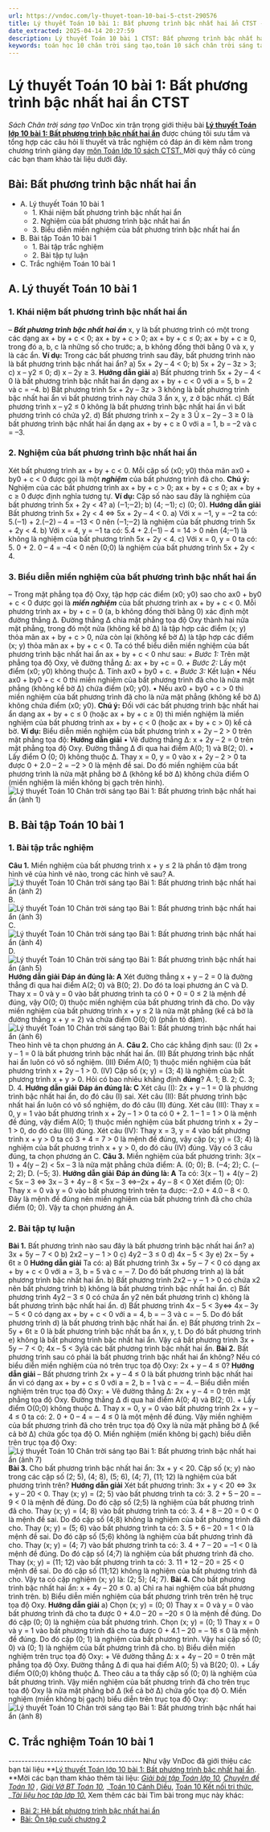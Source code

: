 ```yaml
---
url: https://vndoc.com/ly-thuyet-toan-10-bai-5-ctst-290576
title: Lý thuyết Toán 10 bài 1: Bất phương trình bậc nhất hai ẩn CTST - Sách Chân trời sáng tạo - VnDoc.com
date_extracted: 2025-04-14 20:27:59
description: Lý thuyết Toán 10 bài 1 CTST: Bất phương trình bậc nhất hai ẩn được VnDoc sưu tầm và giới thiệu  để tham khảo chuẩn bị cho bài giảng học kì mới sắp tới đây của mình.
keywords: toán học 10 chân trời sáng tạo,toán 10 sách chân trời sáng tạo,lý thuyết toán học 10 CTST,Toán lớp 10,ôn tập lý thuyết toán lớp 10,lý thuyết môn toán 10,lý thuyết toán 10 CTST,Lý thuyết môn toán 10 bài 1,Bất phương trình bậc nhất hai ẩn,trắc nghiệm toán 10 CTST,Lý thuyết toán 10 bài 1 CTST,trắc nghiệm bài Bất phương trình bậc nhất hai ẩn
---
```


# Lý thuyết Toán 10 bài 1: Bất phương trình bậc nhất hai ẩn CTST
 _Sách Chân trời sáng tạo_
VnDoc xin trân trọng giới thiệu bài **[Lý thuyết Toán lớp 10 bài 1: Bất phương trình bậc nhất hai ẩn](<https://vndoc.com/ly-thuyet-toan-10-bai-5-ctst-290576>)** được chúng tôi sưu tầm và tổng hợp các câu hỏi lí thuyết và trắc nghiệm có đáp án đi kèm nằm trong chương trình giảng dạy [môn Toán lớp 10 sách CTST. ](<https://vndoc.com/toan-10-chan-troi-sang-tao-tap1>)Mời quý thầy cô cùng các bạn tham khảo tài liệu dưới đây.
## Bài: Bất phương trình bậc nhất hai ẩn
  * A. Lý thuyết Toán 10 bài 1
    * 1\. Khái niệm bất phương trình bậc nhất hai ẩn
    * 2\. Nghiệm của bất phương trình bậc nhất hai ẩn 
    * 3\. Biểu diễn miền nghiệm của bất phương trình bậc nhất hai ẩn 
  * B. Bài tập Toán 10 bài 1
    * 1\. Bài tập trắc nghiệm
    * 2\. Bài tập tự luận
  * C. Trắc nghiệm Toán 10 bài 1

## **A. Lý thuyết Toán 10 bài 1**
### **1\. Khái niệm bất phương trình bậc nhất hai ẩn**
– **_Bất phương trình bậc nhất hai ẩn_** x, y là bất phương trình có một trong các dạng
ax + by + c < 0; ax + by + c > 0; ax + by + c ≤ 0; ax + by + c ≥ 0,
trong đó a, b, c là những số cho trước; a, b không đồng thời bằng 0 và x, y là các ẩn.
**Ví dụ:** Trong các bất phương trình sau đây, bất phương trình nào là bất phương trình bậc nhất hai ẩn?
a\) 5x + 2y – 4 < 0;
b\) 5x + 2y – 3z > 3;
c\) x – y2 ≤ 0;
d\) x – 2y ≥ 3.
**Hướng dẫn giải**
a\) Bất phương trình 5x + 2y – 4 < 0 là bất phương trình bậc nhất hai ẩn dạng ax + by + c < 0 với a = 5, b = 2 và c = –4.
b\) Bất phương trình 5x + 2y – 3z > 3 không là bất phương trình bậc nhất hai ẩn vì bất phương trình này chứa 3 ẩn x, y, z ở bậc nhất.
c\) Bất phương trình x – y2 ≤ 0 không là bất phương trình bậc nhất hai ẩn vì bất phương trình có chứa y2.
d\) Bất phương trình x – 2y ≥ 3 Û x – 2y – 3 ≥ 0 là bất phương trình bậc nhất hai ẩn dạng ax + by + c ≥ 0 với a = 1, b = –2 và c = –3.
### **2\. Nghiệm của bất phương trình bậc nhất hai ẩn**
Xét bất phương trình ax + by + c < 0.
Mỗi cặp số \(x0; y0\) thỏa mãn ax0 \+ by0 \+ c < 0 được gọi là một **_nghiệm_** của bất phương trình đã cho.
**Chú ý:** Nghiệm của các bất phương trình ax + by + c > 0; ax + by + c ≤ 0; ax + by + c ≥ 0 được định nghĩa tương tự.
**Ví dụ:** Cặp số nào sau đây là nghiệm của bất phương trình 5x + 2y < 4?
a\) \(‒1;‒2\);
b\) \(4; ‒1\);
c\) \(0; 0\).
**Hướng dẫn giải**
Bất phương trình 5x + 2y < 4 ⇔ 5x + 2y – 4 < 0.
a\) Với x = ‒1, y = ‒2 ta có: 5.\(‒1\) + 2.\(‒2\) – 4 = –13 < 0 nên \(‒1;‒2\) là nghiệm của bất phương trình 5x + 2y < 4.
b\) Với x = 4, y = ‒1 ta có: 5.4 + 2.\(‒1\) – 4 = 14 > 0 nên \(4;‒1\) là không là nghiệm của bất phương trình 5x + 2y < 4.
c\) Với x = 0, y = 0 ta có: 5. 0 + 2. 0 – 4 = –4 < 0 nên \(0;0\) là nghiệm của bất phương trình 5x + 2y < 4.
### **3\. Biểu diễn miền nghiệm của bất phương trình bậc nhất hai ẩn**
– Trong mặt phẳng tọa độ Oxy, tập hợp các điểm \(x0; y0\) sao cho ax0 \+ by0 \+ c < 0 được gọi là **_miền nghiệm_** của bất phương trình ax + by + c < 0.
Mỗi phương trình ax + by + c = 0 \(a, b không đồng thời bằng 0\) xác định một đường thẳng ∆. Đường thẳng ∆ chia mặt phẳng tọa độ Oxy thành hai nửa mặt phẳng, trong đó một nửa \(không kể bờ ∆\) là tập hợp các điểm \(x; y\) thỏa mãn ax + by + c > 0, nửa còn lại \(không kể bờ ∆\) là tập hợp các điểm \(x; y\) thỏa mãn ax + by + c < 0.
Ta có thể biểu diễn miền nghiệm của bất phương trình bậc nhất hai ẩn ax + by + c < 0 như sau:
_\+ Bước 1:_ Trên mặt phẳng tọa độ Oxy, vẽ đường thẳng ∆: ax + by +c = 0.
_\+ Bước 2:_ Lấy một điểm \(x0; y0\) không thuộc ∆. Tính ax0 \+ by0 \+ c.
\+ _Bước 3:_ Kết luận
• Nếu ax0 \+ by0 \+ c < 0 thì miền nghiệm của bất phương trình đã cho là nửa mặt phẳng \(không kể bờ ∆\) chứa điểm \(x0; y0\).
• Nếu ax0 \+ by0 \+ c > 0 thì miền nghiệm của bất phương trình đã cho là nửa mặt phẳng \(không kể bờ ∆\) không chứa điểm \(x0; y0\).
**Chú ý:** Đối với các bất phương trình bậc nhất hai ẩn dạng ax + by + c ≤ 0 \(hoặc ax + by + c ≥ 0\) thì miền nghiệm là miền nghiệm của bất phương trình ax + by + c < 0 \(hoặc ax + by + c > 0\) kể cả bờ.
**Ví dụ:** Biểu diễn miền nghiệm của bất phương trình x + 2y – 2 > 0 trên mặt phẳng tọa độ:
**Hướng dẫn giải**
• Vẽ đường thẳng ∆: x + 2y – 2 = 0 trên mặt phẳng tọa độ Oxy.
Đường thẳng ∆ đi qua hai điểm A\(0; 1\) và B\(2; 0\).
• Lấy điểm O \(0; 0\) không thuộc ∆.
Thay x = 0, y = 0 vào x + 2y – 2 > 0 ta được 0 + 2.0 – 2 = ‒2 > 0 là mệnh đề sai.
Do đó miền nghiệm của bất phương trình là nửa mặt phẳng bờ ∆ \(không kể bờ ∆\) không chứa điểm O \(miền nghiệm là miền không bị gạch trên hình\).
![Lý thuyết Toán 10 Chân trời sáng tạo Bài 1: Bất phương trình bậc nhất hai ẩn \(ảnh 1\)](https://i.vdoc.vn/data/image/2023/03/03/ly-thuyet-bai-1-bat-phuong-trinh-bac-nhat-hai-an-158321.png)
## **B. Bài tập Toán 10 bài 1**
### **1\. Bài tập trắc nghiệm**
**Câu 1.** Miền nghiệm của bất phương trình x + y ≤ 2 là phần tô đậm trong hình vẽ của hình vẽ nào, trong các hình vẽ sau?
A. ![Lý thuyết Toán 10 Chân trời sáng tạo Bài 1: Bất phương trình bậc nhất hai ẩn \(ảnh 2\)](https://i.vdoc.vn/data/image/2023/03/03/ly-thuyet-bai-1-bat-phuong-trinh-bac-nhat-hai-an-158322.png)
B. ![Lý thuyết Toán 10 Chân trời sáng tạo Bài 1: Bất phương trình bậc nhất hai ẩn \(ảnh 3\)](https://i.vdoc.vn/data/image/2023/03/03/ly-thuyet-bai-1-bat-phuong-trinh-bac-nhat-hai-an-158323.png)
C. ![Lý thuyết Toán 10 Chân trời sáng tạo Bài 1: Bất phương trình bậc nhất hai ẩn \(ảnh 4\)](https://i.vdoc.vn/data/image/2023/03/03/ly-thuyet-bai-1-bat-phuong-trinh-bac-nhat-hai-an-158324.png)
D. ![Lý thuyết Toán 10 Chân trời sáng tạo Bài 1: Bất phương trình bậc nhất hai ẩn \(ảnh 5\)](https://i.vdoc.vn/data/image/2023/03/03/ly-thuyet-bai-1-bat-phuong-trinh-bac-nhat-hai-an-158325.png)
**Hướng dẫn giải**
**Đáp án đúng là: A**
Xét đường thẳng x + y – 2 = 0 là đường thẳng đi qua hai điểm A\(2; 0\) và B\(0; 2\). Do đó ta loại phương án C và D.
Thay x = 0 và y = 0 vào bất phương trình ta có 0 + 0 = 0 ≤ 2 là mệnh đề đúng, vậy O\(0; 0\) thuộc miền nghiệm của bất phương trình đã cho.
Do vậy miền nghiệm của bất phương trình x + y ≤ 2 là nửa mặt phẳng \(kể cả bờ là đường thẳng x + y = 2\) và chứa điểm O\(0; 0\) \(phần tô đậm\).
![Lý thuyết Toán 10 Chân trời sáng tạo Bài 1: Bất phương trình bậc nhất hai ẩn \(ảnh 6\)](https://i.vdoc.vn/data/image/2023/03/03/ly-thuyet-bai-1-bat-phuong-trinh-bac-nhat-hai-an-158326.png)
Theo hình vẽ ta chọn phương án A.
**Câu 2.** Cho các khẳng định sau:
\(I\) 2x + y – 1 = 0 là bất phương trình bậc nhất hai ẩn.
\(II\) Bất phương trình bậc nhất hai ẩn luôn có vô số nghiệm.
\(III\) Điểm A\(0; 1\) thuộc miền nghiệm của bất phương trình x + 2y – 1 > 0.
\(IV\) Cặp số \(x; y\) = \(3; 4\) là nghiệm của bất phương trình x + y > 0.
Hỏi có bao nhiêu khẳng định **đúng**?
A. 1;
B. 2;
C. 3;
D. 4.
**Hướng dẫn giải**
**Đáp án đúng là: C**
Xét câu \(I\): 2x + y – 1 = 0 là phương trình bậc nhất hai ẩn, do đó câu \(I\) sai.
Xét câu \(II\): Bất phương trình bậc nhất hai ẩn luôn có vô số nghiệm, do đó câu \(II\) đúng.
Xét câu \(III\): Thay x = 0, y = 1 vào bất phương trình x + 2y – 1 > 0 ta có 0 + 2. 1 – 1 = 1 > 0 là mệnh đề đúng, vậy điểm A\(0; 1\) thuộc miền nghiệm của bất phương trình x + 2y – 1 > 0, do đó câu \(III\) đúng.
Xét câu \(IV\): Thay x = 3, y = 4 vào bất phương trình x + y > 0 ta có 3 + 4 = 7 > 0 là mệnh đề đúng, vậy cặp \(x; y\) = \(3; 4\) là nghiệm của bất phương trình x + y > 0, do đó câu \(IV\) đúng.
Vậy có 3 câu đúng, ta chọn phương án C.
**Câu 3.** Miền nghiệm của bất phương trình: 3\(x – 1\) + 4\(y – 2\) < 5x – 3 là nửa mặt phẳng chứa điểm:
A. \(0; 0\);
B. \(‒4; 2\);
C. \(‒2; 2\);
D. \(‒5; 3\).
**Hướng dẫn giải**
**Đáp án đúng là: A**
Ta có: 3\(x – 1\) + 4\(y – 2\) < 5x – 3
⇔ 3x – 3 + 4y – 8 < 5x – 3
⇔–2x + 4y – 8 < 0
Xét điểm \(0; 0\): Thay x = 0 và y = 0 vào bất phương trình trên ta được:
–2.0 + 4.0 – 8 < 0.
Đây là mệnh đề đúng nên miền nghiệm của bất phương trình đã cho chứa điểm \(0; 0\).
Vậy ta chọn phương án A.
### **2\. Bài tập tự luận**
**Bài 1.** Bất phương trình nào sau đây là bất phương trình bậc nhất hai ẩn?
a\) 3x + 5y ‒ 7 < 0
b\) 2x2 – y ‒ 1 > 0
c\) 4y2 – 3 ≤ 0
d\) 4x – 5 < 3y
e\) 2x – 5y + 6t ≥ 0
**Hướng dẫn giải**
Ta có:
a\) Bất phương trình 3x + 5y ‒ 7 < 0 có dạng ax + by + c < 0 với a = 3, b = 5 và c = ‒ 7.
Do đó bất phương trình a\) là bất phương trình bậc nhất hai ẩn.
b\) Bất phương trình 2x2 – y ‒ 1 > 0 có chứa x2 nên bất phương trình b\) không là bất phương trình bậc nhất hai ẩn.
c\) Bất phương trình 4y2 – 3 ≤ 0 có chứa ẩn y2 nên bất phương trình c\) không là bất phương trình bậc nhất hai ẩn.
d\) Bất phương trình 4x – 5 < 3y⇔ 4x – 3y ‒ 5 < 0 có dạng ax + by + c < 0 với a = 4, b = ‒ 3 và c = ‒ 5.
Do đó bất phương trình d\) là bất phương trình bậc nhất hai ẩn.
e\) Bất phương trình 2x – 5y + 6t ≥ 0 là bất phương trình bậc nhất ba ẩn x, y, t.
Do đó bất phương trình e\) không là bất phương trình bậc nhất hai ẩn.
Vậy cá bất phương trình 3x + 5y ‒ 7 < 0; 4x – 5 < 3ylà các bất phương trình bậc nhất hai ẩn.
**Bài 2.** Bất phương trình sau có phải là bất phương trình bậc nhất hai ẩn không? Nếu có biểu diễn miền nghiệm của nó trên trục tọa độ Oxy: 2x + y – 4 ≤ 0?
**Hướng dẫn giải**
– Bất phương trình 2x + y – 4 ≤ 0 là bất phương trình bậc nhất hai ẩn vì có dạng ax + by + c ≤ 0 với a = 2, b = 1 và c = ‒ 4.
– Biểu diễn miền nghiệm trên trục tọa độ Oxy:
\+ Vẽ đường thẳng ∆: 2x + y – 4 = 0 trên mặt phẳng tọa độ Oxy.
Đường thẳng ∆ đi qua hai điểm A\(0; 4\) và B\(2; 0\).
\+ Lấy điểm O\(0;0\) không thuộc ∆.
Thay x = 0, y = 0 vào bất phương trình 2x + y – 4 ≤ 0 ta có: 2. 0 + 0 – 4 = ‒ 4 ≤ 0 là một mệnh đề đúng.
Vậy miền nghiệm của bất phương trình đã cho trên trục tọa độ Oxy là nửa mặt phẳng bờ ∆ \(kể cả bờ ∆\) chứa gốc tọa độ O.
Miền nghiệm \(miền không bị gạch\) biểu diễn trên trục tọa độ Oxy:
![Lý thuyết Toán 10 Chân trời sáng tạo Bài 1: Bất phương trình bậc nhất hai ẩn \(ảnh 7\)](https://i.vdoc.vn/data/image/2023/03/03/ly-thuyet-bai-1-bat-phuong-trinh-bac-nhat-hai-an-158327.png)
**Bài 3.** Cho bất phương trình bậc nhất hai ẩn: 3x + y < 20\. Cặp số \(x; y\) nào trong các cặp số \(2; 5\), \(4; 8\), \(5; 6\), \(4; 7\), \(11; 12\) là nghiệm của bất phương trình trên?
**Hướng dẫn giải**
Xét bất phương trình: 3x + y < 20 ⇔ 3x + y – 20 < 0.
Thay \(x; y\) = \(2; 5\) vào bất phương trình ta có: 3. 2 + 5 – 20 = –9 < 0 là mệnh đề đúng. Do đó cặp số \(2;5\) là nghiệm của bất phương trình đã cho.
Thay \(x; y\) = \(4; 8\) vào bất phương trình ta có: 3. 4 + 8 – 20 = 0 < 0 là mệnh đề sai. Do đó cặp số \(4;8\) không là nghiệm của bất phương trình đã cho.
Thay \(x; y\) = \(5; 6\) vào bất phương trình ta có: 3. 5 + 6 – 20 = 1 < 0 là mệnh đề sai. Do đó cặp số \(5;6\) không là nghiệm của bất phương trình đã cho.
Thay \(x; y\) = \(4; 7\) vào bất phương trình ta có: 3. 4 + 7 – 20 = –1 < 0 là mệnh đề đúng. Do đó cặp số \(4;7\) là nghiệm của bất phương trình đã cho.
Thay \(x; y\) = \(11; 12\) vào bất phương trình ta có: 3. 11 + 12 – 20 = 25 < 0 mệnh đề sai. Do đó cặp số \(11;12\) không là nghiệm của bất phương trình đã cho.
Vậy ta có cặp nghiệm \(x; y\) là: \(2; 5\); \(4; 7\).
**Bài 4.** Cho bất phương trình bậc nhất hai ẩn: x + 4y – 20 ≤ 0.
a\) Chỉ ra hai nghiệm của bất phương trình trên.
b\) Biểu diễn miền nghiệm của bất phương trình trên trên hệ trục tọa độ Oxy.
**Hướng dẫn giải**
a\) Chọn \(x; y\) = \(0; 0\)
Thay x = 0 và y = 0 vào bất phương trình đã cho ta được 0 + 4.0 – 20 = –20 ≤ 0 là mệnh đề đúng. Do đó cặp \(0; 0\) là nghiệm của bất phương trình.
Chọn \(x; y\) = \(0; 1\)
Thay x = 0 và y = 1 vào bất phương trình đã cho ta được 0 + 4.1 – 20 = – 16 ≤ 0 là mệnh đề đúng. Do đó cặp \(0; 1\) là nghiệm của bất phương trình.
Vậy hai cặp số \(0; 0\) và \(0; 1\) là nghiệm của bất phương trình đã cho.
b\) Biểu diễn miền nghiệm trên trục tọa độ Oxy:
\+ Vẽ đường thẳng ∆: x + 4y – 20 = 0 trên mặt phẳng tọa độ Oxy.
Đường thẳng ∆ đi qua hai điểm A\(0; 5\) và B\(20; 0\).
\+ Lấy điểm O\(0;0\) không thuộc ∆.
Theo câu a ta thấy cặp số \(0; 0\) là nghiệm của bất phương trình.
Vậy miền nghiệm của bất phương trình đã cho trên trục tọa độ Oxy là nửa mặt phẳng bờ ∆ \(kể cả bờ ∆\) chứa gốc tọa độ O.
Miền nghiệm \(miền không bị gạch\) biểu diễn trên trục tọa độ Oxy:
![Lý thuyết Toán 10 Chân trời sáng tạo Bài 1: Bất phương trình bậc nhất hai ẩn \(ảnh 8\)](https://i.vdoc.vn/data/image/2023/03/03/ly-thuyet-bai-1-bat-phuong-trinh-bac-nhat-hai-an-158328.png)
## C. Trắc nghiệm Toán 10 bài 1
\-----------------------------------------
Như vậy VnDoc đã giới thiệu các bạn tài liệu **[Lý thuyết Toán lớp 10 bài 1: Bất phương trình bậc nhất hai ẩn](<https://vndoc.com/ly-thuyet-toan-10-bai-5-ctst-290576>). **Mời các bạn tham khảo thêm tài liệu: _[Giải bài tập Toán lớp 10](<https://vndoc.com/giai-toan-lop10>),_ _[Chuyên đề Toán 10](<https://vndoc.com/chuyen-de-toan10>)_ _,_ _[Giải Vở BT Toán 10](<https://vndoc.com/giai-vo-bt-toan10>),_ _[Toán 10 Cánh Diều](<https://vndoc.com/toan-10-canh-dieu-tap1>), [Toán 10 Kết nối tri thức,](<https://vndoc.com/toan-10-ket-noi-tri-thuc-tap1>) __[Tài liệu học tập lớp 10.](<https://vndoc.com/tai-lieu-hoc-tap-lop10>)_
Xem thêm các bài Tìm bài trong mục này khác:
  * [Bài 2: Hệ bất phương trình bậc nhất hai ẩn](</ly-thuyet-toan-10-bai-6-ctst-290887>)
  * [Bài: Ôn tập cuối chương 2](</ly-thuyet-toan-10-bai-7-ctst-290890>)

